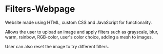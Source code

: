 # Filters-Webpage

Website made using HTML, custom CSS and JavaScript for functionality.

Allows the user to upload an image and apply filters such as grayscale, blur, warm, rainbow, RGB-color, user's color choice, adding a mesh to images.

User can also reset the image to try different filters.
